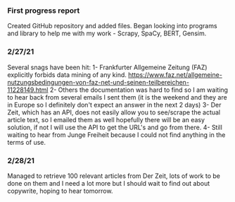 ### First progress report
Created GitHub repository and added files.
Began looking into programs and library to help me with my work - Scrapy, SpaCy, BERT, Gensim.

### 2/27/21
Several snags have been hit:
1- Frankfurter Allgemeine Zeitung (FAZ) explicitly forbids data mining of any kind. https://www.faz.net/allgemeine-nutzungsbedingungen-von-faz-net-und-seinen-teilbereichen-11228149.html
2- Others the documentation was hard to find so I am waiting to hear back from several emails I sent them (it is the weekend and they are in Europe so I definitely don't expect an answer in the next 2 days)
3- Der Zeit, which has an API, does not easily allow you to see/scrape the actual article text, so I emailed them as well hopefully there will be an easy solution, if not I will use the API to get the URL's and go from there.
4- Still waiting to hear from Junge Freiheit because I could not find anything in the terms of use.

### 2/28/21
Managed to retrieve 100 relevant articles from Der Zeit, lots of work to be done on them and I need a lot more but I should wait to find out about copywrite, hoping to hear tomorrow.
